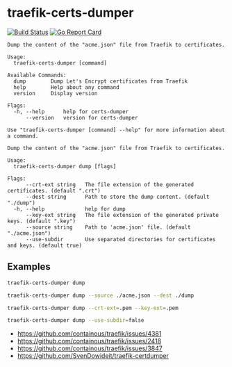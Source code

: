 # traefik-certs-dumper

[![Build Status](https://travis-ci.org/ldez/traefik-certs-dumper.svg?branch=master)](https://travis-ci.org/ldez/traefik-certs-dumper)
[![Go Report Card](https://goreportcard.com/badge/github.com/ldez/traefik-certs-dumper)](https://goreportcard.com/report/github.com/ldez/traefik-certs-dumper)


```
Dump the content of the "acme.json" file from Traefik to certificates.

Usage:
  traefik-certs-dumper [command]

Available Commands:
  dump        Dump Let's Encrypt certificates from Traefik
  help        Help about any command
  version     Display version

Flags:
  -h, --help      help for certs-dumper
      --version   version for certs-dumper

Use "traefik-certs-dumper [command] --help" for more information about a command.
```

```
Dump the content of the "acme.json" file from Traefik to certificates.

Usage:
  traefik-certs-dumper dump [flags]

Flags:
      --crt-ext string   The file extension of the generated certificates. (default ".crt")
      --dest string      Path to store the dump content. (default "./dump")
  -h, --help             help for dump
      --key-ext string   The file extension of the generated private keys. (default ".key")
      --source string    Path to 'acme.json' file. (default "./acme.json")
      --use-subdir       Use separated directories for certificates and keys. (default true)
```

## Examples

```bash
traefik-certs-dumper dump
```

```bash
traefik-certs-dumper dump --source ./acme.json --dest ./dump
```

```bash
traefik-certs-dumper dump --crt-ext=.pem --key-ext=.pem
```

```bash
traefik-certs-dumper dump --use-subdir=false
```

- https://github.com/containous/traefik/issues/4381
- https://github.com/containous/traefik/issues/2418
- https://github.com/containous/traefik/issues/3847
- https://github.com/SvenDowideit/traefik-certdumper
